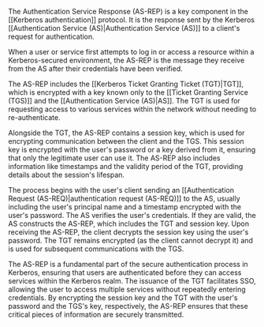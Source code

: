 The Authentication Service Response (AS-REP) is a key component in the [[Kerberos authentication]] protocol. It is the response sent by the Kerberos [[Authentication Service (AS)|Authentication Service (AS)]] to a client's request for authentication. 

When a user or service first attempts to log in or access a resource within a Kerberos-secured environment, the AS-REP is the message they receive from the AS after their credentials have been verified.

The AS-REP includes the [[Kerberos Ticket Granting Ticket (TGT)|TGT]], which is encrypted with a key known only to the [[Ticket Granting Service (TGS)]] and the [[Authentication Service (AS)|AS]]. The TGT is used for requesting access to various services within the network without needing to re-authenticate.

Alongside the TGT, the AS-REP contains a session key, which is used for encrypting communication between the client and the TGS. This session key is encrypted with the user's password or a key derived from it, ensuring that only the legitimate user can use it. The AS-REP also includes information like timestamps and the validity period of the TGT, providing details about the session's lifespan.

The process begins with the user's client sending an [[Authentication Request (AS-REQ)|authentication request (AS-REQ)]] to the AS, usually including the user's principal name and a timestamp encrypted with the user's password. The AS verifies the user's credentials. If they are valid, the AS constructs the AS-REP, which includes the TGT and session key. Upon receiving the AS-REP, the client decrypts the session key using the user's password. The TGT remains encrypted (as the client cannot decrypt it) and is used for subsequent communications with the TGS.

The AS-REP is a fundamental part of the secure authentication process in Kerberos, ensuring that users are authenticated before they can access services within the Kerberos realm. The issuance of the TGT facilitates SSO, allowing the user to access multiple services without repeatedly entering credentials. By encrypting the session key and the TGT with the user's password and the TGS's key, respectively, the AS-REP ensures that these critical pieces of information are securely transmitted.

